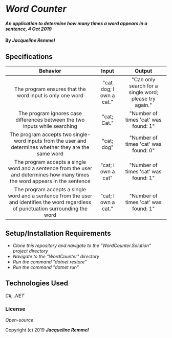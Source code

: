 # _Word Counter_

#### _An application to determine how many times a word appears in a sentence, 4 Oct 2019_

#### By _**Jacqueline Remmel**_

## Specifications

| Behavior | Input | Output |
| :------: | :---: | :----: |
| The program ensures that the word input is only one word | "cat dog; I own a cat." | "Can only search for a single word; please try again." |
| The program ignores case differences between the two inputs while searching | "cat; Cat." | "Number of times 'cat' was found: 1" |
| The program accepts two single-word inputs from the user and determines whether they are the same word | "cat; dog" | "Number of times 'cat' was found: 0" |
| The program accepts a single word and a sentence from the user and determines how many times the word appears in the sentence | "cat; I own a cat" | "Number of times 'cat' was found: 1" |
| The program accepts a single word and a sentence from the user and identifies the word regardless of punctuation surrounding the word | "cat; I own a cat." | "Number of times 'cat' was found: 1" |


## Setup/Installation Requirements

* _Clone this repository and navigate to the "WordCounter.Solution" project directory_
* _Navigate to the "WordCounter" directory_
* _Run the command "dotnet restore"_
* _Run the command "dotnet run"_

## Technologies Used

_C#, .NET_

### License

*Open-source*

Copyright (c) 2019 **_Jacqueline Remmel_**